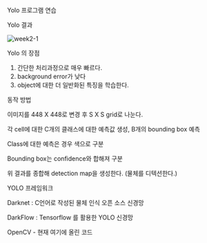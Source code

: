 Yolo 프로그램 연습

Yolo 결과

![week2-1](https://user-images.githubusercontent.com/38696775/111876009-05ec8b80-89e0-11eb-81ac-880da07de0aa.jpg)


Yolo 의 장점
1. 간단한 처리과정으로 매우 빠르다.
2. background error가 낮다
3. object에 대한 더 일반화된 특징을 학습한다.

동작 방법

  이미지를 448 X 448로 변경 후 S X S grid로 나눈다.
  
  각 cell에 대한 C개의 클래스에 대한 예측값 생성, B개의 bounding box 예측
  
  Class에 대한 예측은 경우 색으로 구분
  
  Bounding box는 confidence와 합해져 구분
  
  위 결과를 종합해 detection map을 생성한다. (물체를 디텍션한다.)


YOLO 프레임워크

  Darknet : C언어로 작성된 물체 인식 오픈 소스 신경망
  
  DarkFlow : Tensorflow 를 활용한 YOLO 신경망
  
  OpenCV - 현재 여기에 올린 코드

